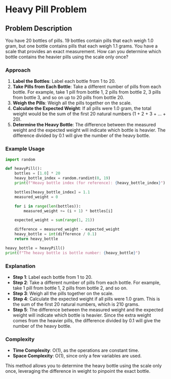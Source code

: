 # Heavy Pill Problem

## Problem Description

You have 20 bottles of pills. 19 bottles contain pills that each weigh 1.0 gram, but one bottle contains pills that each weigh 1.1 grams. You have a scale that provides an exact measurement. How can you determine which bottle contains the heavier pills using the scale only once?

### Approach

1. **Label the Bottles**: Label each bottle from 1 to 20.
2. **Take Pills from Each Bottle**: Take a different number of pills from each bottle. For example, take 1 pill from bottle 1, 2 pills from bottle 2, 3 pills from bottle 3, and so on up to 20 pills from bottle 20.
3. **Weigh the Pills**: Weigh all the pills together on the scale.
4. **Calculate the Expected Weight**: If all pills were 1.0 gram, the total weight would be the sum of the first 20 natural numbers (1 + 2 + 3 + ... + 20).
5. **Determine the Heavy Bottle**: The difference between the measured weight and the expected weight will indicate which bottle is heavier. The difference divided by 0.1 will give the number of the heavy bottle.

### Example Usage

```python
import random

def heavyPill():
    bottles = [1.0] * 20
    heavy_bottle_index = random.randint(0, 19)
    print(f"Heavy bottle index (for reference): {heavy_bottle_index}")

    bottles[heavy_bottle_index] = 1.1
    measured_weight = 0

    for i in range(len(bottles)):
        measured_weight += (i + 1) * bottles[i]

    expected_weight = sum(range(1, 21))

    difference = measured_weight - expected_weight
    heavy_bottle = int(difference / 0.1)
    return heavy_bottle

heavy_bottle = heavyPill()
print(f"The heavy bottle is bottle number: {heavy_bottle}")
```

### Explanation

- **Step 1**: Label each bottle from 1 to 20.
- **Step 2**: Take a different number of pills from each bottle. For example, take 1 pill from bottle 1, 2 pills from bottle 2, and so on.
- **Step 3**: Weigh all the pills together on the scale.
- **Step 4**: Calculate the expected weight if all pills were 1.0 gram. This is the sum of the first 20 natural numbers, which is 210 grams.
- **Step 5**: The difference between the measured weight and the expected weight will indicate which bottle is heavier. Since the extra weight comes from the heavier pills, the difference divided by 0.1 will give the number of the heavy bottle.

### Complexity

- **Time Complexity**: O(1), as the operations are constant time.
- **Space Complexity**: O(1), since only a few variables are used.

This method allows you to determine the heavy bottle using the scale only once, leveraging the difference in weight to pinpoint the exact bottle.
